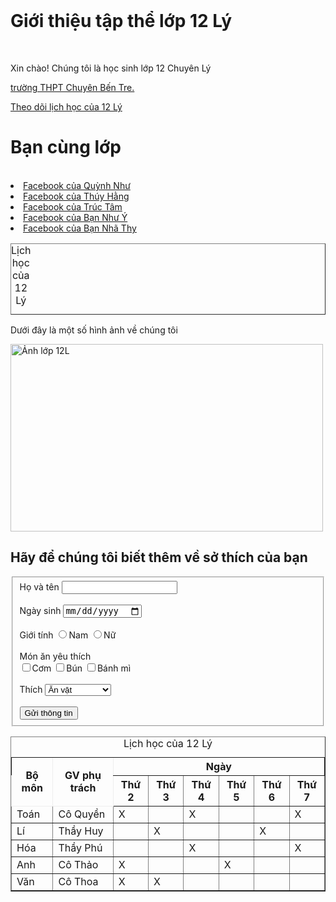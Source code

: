 
<!DOCTYPE html>
<html lang="en">
<head>
    <meta charset="UTF-8">
    <title>Giới thiệu tập thể lớp 12 Lý</title>
</head>
<body>
  <h1>Giới thiệu tập thể lớp 12 Lý</h1>
  <p>Xin chào! Chúng tôi là học sinh lớp 12 Chuyên Lý</p>
<p><a href="https://thptchuyenbentre.edu.vn/"> trường THPT Chuyên Bến Tre.</a></p>
   <table id="LHT"border="1">
   <caption>Lịch học của 12 Lý</caption>
   <a href="#LHT"> Theo dõi lịch học của 12 Lý</a> 
   <h1>Bạn cùng lớp</h1>
	 <li><a href="https://www.facebook.com/profile.php?id=100067447881107&mibextid=LQQJ4d">Facebook của Quỳnh Như</a></li>
	<li><a href="https://www.facebook.com/profile.php?id=100053544758418&mibextid=ZbWKwL">Facebook của Thúy Hằng</a></li>
	<li><a href="https://www.facebook.com/profile.php?id=100069861226408&mibextid=LQQJ4d">Facebook của Trúc Tâm</a></li>
	<li><a href="https://www.facebook.com/profile.php?id=100074297801155&mibextid=LQQJ4d">Facebook của Bạn Như Ý</a></li>
	<li><a href="https://www.facebook.com/nha.thy310?mibextid=LQQJ4d">Facebook của Bạn Nhã Thy</a></li>
 <table border="1">
 <caption>Lịch học của 12 Lý</caption>
 <tr style="border:1px solid">
    	<th rowspan="2">Bộ môn</th>
        <th rowspan="2">GV phụ trách</th>
        <th colspan="6">Ngày</th>
   </tr>
   <tr>
    	<th>Thứ 2</th>
        <th>Thứ 3</th>
        <th>Thứ 4</th>
        <th>Thứ 5</th>
        <th>Thứ 6</th>
        <th>Thứ 7</th>
   </tr>
   <tr>
    	<td>Toán</td>
        <td>Cô Quyền</td>
        <td>X</td>
        <td></td>
        <td>X</td>
        <td></td>
        <td></td>
        <td>X</td>
   </tr>
   <tr>
    	<td>Lí</td>
        <td>Thầy Huy</td>
        <td></td>
        <td>X</td>
        <td></td>
        <td></td>
        <td>X</td>
        <td></td>
   </tr>
   <tr>
    	<td>Hóa</td>
        <td>Thầy Phú</td>
        <td></td>
        <td></td>
        <td>X</td>
        <td></td>
        <td></td>
        <td>X</td>
   </tr>
   <tr>
    	<td>Anh</td>
        <td>Cô Thảo</td>
        <td>X</td>
        <td></td>
        <td></td>
        <td>X</td>
        <td></td>
        <td></td>
   </tr>
   <tr>
    	<td>Văn</td>
        <td>Cô Thoa</td>
        <td>X</td>
        <td>X</td>
        <td></td>
        <td></td>
        <td></td>
        <td></td>
   </tr>
<p>Dưới đây là một số hình ảnh về chúng tôi</p>
<img src="Pictures/quynhnhu.png" width="500" height="300" alt="Ảnh lớp 12L">
<h2>Hãy để chúng tôi biết thêm về sở thích của bạn</h2>
  <form>
    <fieldset>
	<label for="hoten">Họ và tên</label>
	<input id="hoten" type="text"><br/><br/>
	<label for="ngaysinh">Ngày sinh</label>
	<input id="ngaysinh" type="date"><br/><br/>
	<label for="Gioitinh">Giới tính</label>
	<input type="radio" name="gioitinh" value="Nam">Nam
	<input type="radio" name="gioitinh" value="Nu">Nữ<br/><br/>
	<label for="monan">Món ăn yêu thích</label><br/>
	<input type="checkbox" name="monan" value="Com">Cơm
	<input type="checkbox" name="monan" value="Bun">Bún
	<input type="checkbox" name="monan" value="Banhmi">Bánh mì<br/><br/> <label for="thich">Thích</label>
	<select id="thich" name="Thích">
	<option value="anvat">Ăn vặt</option>
	<option value="monlau">Món lẩu</option>
	<option value="monnuong">Món nướng</option>
	<option value="cacloainuoc">Các loại nước</option>
	</select><br/><br/>
	<input type="submit" value="Gửi thông tin">
   </fieldset>
</body>
</html>
